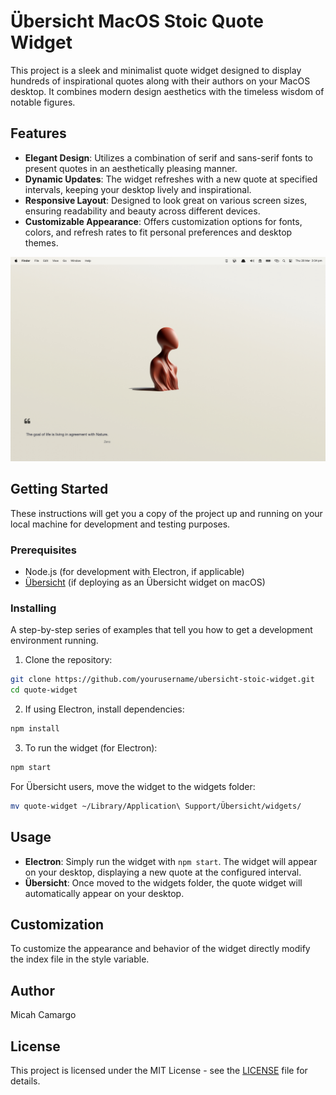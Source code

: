 # Übersicht MacOS Stoic Quote Widget

This project is a sleek and minimalist quote widget designed to display hundreds of inspirational quotes along with their authors on your MacOS desktop. It combines modern design aesthetics with the timeless wisdom of notable figures.

## Features

- **Elegant Design**: Utilizes a combination of serif and sans-serif fonts to present quotes in an aesthetically pleasing manner.
- **Dynamic Updates**: The widget refreshes with a new quote at specified intervals, keeping your desktop lively and inspirational.
- **Responsive Layout**: Designed to look great on various screen sizes, ensuring readability and beauty across different devices.
- **Customizable Appearance**: Offers customization options for fonts, colors, and refresh rates to fit personal preferences and desktop themes.

![Stoic Widget Screenshot](https://github.com/micah-camargo/ubersicht-stoic-widget/blob/main/msq.widget.arrays/Light%20Text.png)

## Getting Started

These instructions will get you a copy of the project up and running on your local machine for development and testing purposes.

### Prerequisites

- Node.js (for development with Electron, if applicable)
- [Übersicht](http://tracesof.net/uebersicht/) (if deploying as an Übersicht widget on macOS)

### Installing

A step-by-step series of examples that tell you how to get a development environment running.

1. Clone the repository:

```bash
git clone https://github.com/yourusername/ubersicht-stoic-widget.git
cd quote-widget
```

2. If using Electron, install dependencies:

```bash
npm install
```

3. To run the widget (for Electron):

```bash
npm start
```

For Übersicht users, move the widget to the widgets folder:

```bash
mv quote-widget ~/Library/Application\ Support/Übersicht/widgets/
```

## Usage

- **Electron**: Simply run the widget with `npm start`. The widget will appear on your desktop, displaying a new quote at the configured interval.
- **Übersicht**: Once moved to the widgets folder, the quote widget will automatically appear on your desktop.

## Customization

To customize the appearance and behavior of the widget directly modify the index file in the style variable.

## Author
Micah Camargo

## License

This project is licensed under the MIT License - see the [LICENSE](LICENSE) file for details.
